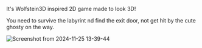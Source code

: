 It's Wolfstein3D inspired 2D game made to look 3D!

You need to survive the labyrint nd find the exit door, not get hit by the cute ghosty on the way.

![Screenshot from 2024-11-25 13-39-44](https://github.com/user-attachments/assets/4ddaeb14-91b8-453b-a949-16e4a5eae34b)
